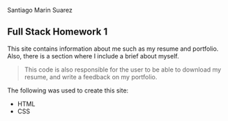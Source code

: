 Santiago Marin Suarez 
## Full Stack Homework 1 
This site contains information about me such as my resume and portfolio. Also, there is a section where I include a brief about myself.

> This code is also responsible for the user to be able to download my resume, and write a feedback on my portfolio.

The following was used to create this site:
- HTML
- CSS


